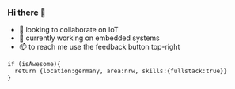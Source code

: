 ### Hi there 👋

- 🔭 looking to collaborate on IoT
- 👯 currently working on embedded systems 
- 📫 to reach me use the feedback button top-right
```
if (isAwesome){
  return {location:germany, area:nrw, skills:{fullstack:true}}
}
```
<!--
**githubgoucho/githubgoucho** is a ✨ _github_ ✨ repository because its `README.md` (this file) appears on your GitHub profile.

Here are some ideas to get you started:

- 🌱 I’m currently learning ...
- 🤔 I’m looking for help with ...
- 💬 Ask me about ...

- 😄 Pronouns: ...
- ⚡ Fun fact: ...
-->
